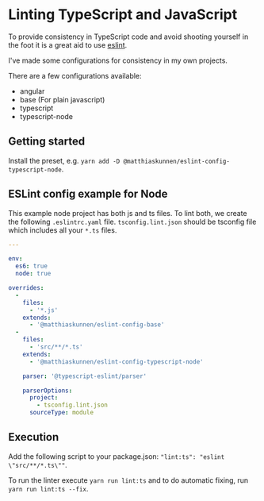# Linting TypeScript and JavaScript
To provide consistency in TypeScript code and avoid shooting yourself in the foot it is a great aid
to use [eslint](https://eslint.org/).

I've made some configurations for consistency in my own projects.

There are a few configurations available:
 - angular
 - base (For plain javascript)
 - typescript
 - typescript-node

## Getting started
Install the preset, e.g. `yarn add -D @matthiaskunnen/eslint-config-typescript-node`.

## ESLint config example for Node
This example node project has both js and ts files. To lint both, we create the following
`.eslintrc.yaml` file. `tsconfig.lint.json` should be tsconfig file which includes all your `*.ts`
files. 

```yaml
---

env:
  es6: true
  node: true

overrides:
  -
    files:
      - '*.js'
    extends:
      - '@matthiaskunnen/eslint-config-base'
  -
    files:
      - 'src/**/*.ts'
    extends:
      - '@matthiaskunnen/eslint-config-typescript-node'

    parser: '@typescript-eslint/parser'

    parserOptions:
      project:
        - tsconfig.lint.json
      sourceType: module
```

## Execution
Add the following script to your package.json: `"lint:ts": "eslint \"src/**/*.ts\""`.

To run the linter execute `yarn run lint:ts` and to do automatic fixing, run
`yarn run lint:ts --fix`.
